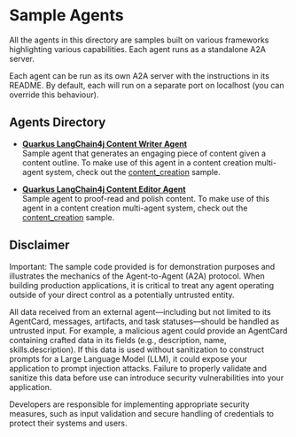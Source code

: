 # Sample Agents

All the agents in this directory are samples built on various frameworks highlighting various capabilities. Each agent runs as a standalone A2A server.

Each agent can be run as its own A2A server with the instructions in its README. By default, each will run on a separate port on localhost (you can override this behaviour).

## Agents Directory

* [**Quarkus LangChain4j Content Writer Agent**](content_writer/README.md)  
  Sample agent that generates an engaging piece of content given a content outline. To make use of this agent in a content creation multi-agent system, check out the [content_creation](../../python/hosts/content_creation/README.md) sample.

* [**Quarkus LangChain4j Content Editor Agent**](content_editor/README.md)  
  Sample agent to proof-read and polish content. To make use of this agent in a content creation multi-agent system, check out the [content_creation](../../python/hosts/content_creation/README.md) sample.

## Disclaimer

Important: The sample code provided is for demonstration purposes and illustrates the mechanics of the Agent-to-Agent (A2A) protocol. When building production applications, it is critical to treat any agent operating outside of your direct control as a potentially untrusted entity.

All data received from an external agent—including but not limited to its AgentCard, messages, artifacts, and task statuses—should be handled as untrusted input. For example, a malicious agent could provide an AgentCard containing crafted data in its fields (e.g., description, name, skills.description). If this data is used without sanitization to construct prompts for a Large Language Model (LLM), it could expose your application to prompt injection attacks.  Failure to properly validate and sanitize this data before use can introduce security vulnerabilities into your application.

Developers are responsible for implementing appropriate security measures, such as input validation and secure handling of credentials to protect their systems and users.
